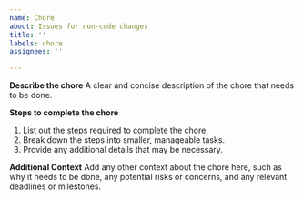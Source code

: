 ```yaml
---
name: Chore
about: Issues for non-code changes
title: ''
labels: chore
assignees: ''

---
```


**Describe the chore**
A clear and concise description of the chore that needs to be done.

**Steps to complete the chore**
1. List out the steps required to complete the chore.
2. Break down the steps into smaller, manageable tasks.
3. Provide any additional details that may be necessary.

**Additional Context**
Add any other context about the chore here, such as why it needs to be done, any potential risks or concerns, and any relevant deadlines or milestones.
